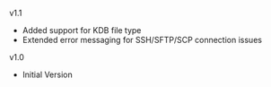 v1.1
- Added support for KDB file type
- Extended error messaging for SSH/SFTP/SCP connection issues

v1.0
- Initial Version
